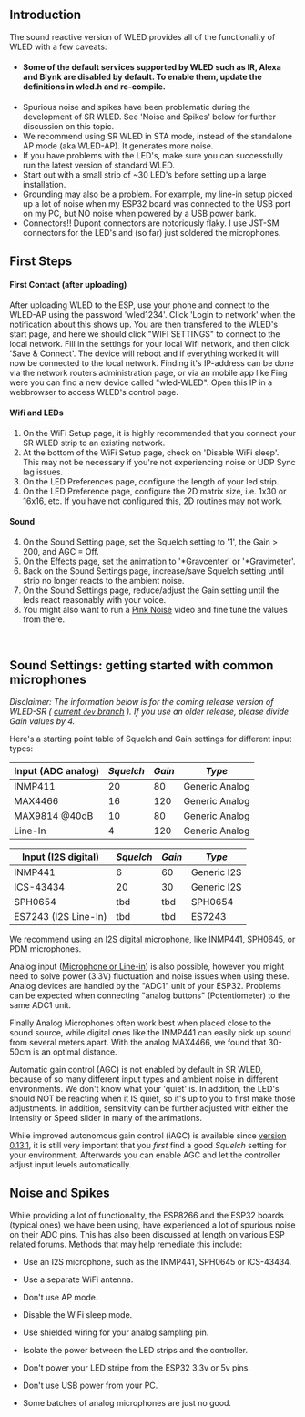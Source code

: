 ## Introduction
The sound reactive version of WLED provides all of the functionality of WLED with a few caveats:

* #### Some of the default services supported by WLED such as IR, Alexa and Blynk are disabled by default. To enable them, update the definitions in wled.h and re-compile.
* Spurious noise and spikes have been problematic during the development of SR WLED. See 'Noise and Spikes' below for further discussion on this topic.
* We recommend using SR WLED in STA mode, instead of the standalone AP mode (aka WLED-AP). It generates more noise.
* If you have problems with the LED's, make sure you can successfully run the latest version of standard WLED.
* Start out with a small strip of ~30 LED's before setting up a large installation.
* Grounding may also be a problem. For example, my line-in setup picked up a lot of noise when my ESP32 board was connected to the USB port on my PC, but NO noise when powered by a USB power bank.
* Connectors!! Dupont connectors are notoriously flaky. I use JST-SM connectors for the LED's and (so far) just soldered the microphones.

## First Steps
#### First Contact (after uploading)
After uploading WLED to the ESP, use your phone and connect to the WLED-AP using the password 'wled1234'.
Click 'Login to network' when the notification about this shows up. You are then transfered to the WLED's start page, and here we should click "WIFI SETTINGS" to connect to the local network. Fill in the settings for your local Wifi network, and then click 'Save & Connect'. The device will reboot and if everything worked it will now be connected to the local network. Finding it's IP-address can be done via the network routers administration page, or via an mobile app like Fing were you can find a new device called "wled-WLED". Open this IP in a webbrowser to access WLED's control page.

#### Wifi and LEDs
1. On the WiFi Setup page, it is highly recommended that you connect your SR WLED strip to an existing network.
2. At the bottom of the WiFi Setup page, check on 'Disable WiFi sleep'. This may not be necessary if you're not experiencing noise or UDP Sync lag issues.
3. On the LED Preferences page, configure the length of your led strip.
3. On the LED Preference page, configure the 2D matrix size, i.e. 1x30 or 16x16, etc. If you have not configured this, 2D routines may not work.

#### Sound
4. On the Sound Setting page, set the Squelch setting to '1', the Gain > 200, and AGC = Off.
5. On the Effects page, set the animation to '*Gravcenter' or '*Gravimeter'.
6. Back on the Sound Settings page, increase/save Squelch setting until strip no longer reacts to the ambient noise.
7. On the Sound Settings page, reduce/adjust the Gain setting until the leds react reasonably with your voice.
8. You might also want to run a [Pink Noise](https://www.youtube.com/watch?v=ZXtimhT-ff4) video and fine tune the values from there.
<br/>

## Sound Settings: getting started with common microphones

_Disclaimer: The information below is for the coming release version of WLED-SR ( [current `dev` branch](https://github.com/atuline/WLED/tree/dev) )._ 
_If you use an older release, please divide _Gain_ values by 4._

Here's a starting point table of Squelch and Gain settings for different input types:

| Input (ADC analog)  | _Squelch_ | _Gain_ | _Type_ 
| ------------------- | --------- | ------ | ------- 
| INMP411 | 20 | 80  | Generic Analog
| MAX4466 | 16 | 120 | Generic Analog
| MAX9814 @40dB | 10 | 80 | Generic Analog
| Line-In | 4 | 120 | Generic Analog

| Input (I2S digital) | _Squelch_ | _Gain_ | _Type_ 
| ------------------- | --------- | ------ | -------
| INMP441 | 6 | 60 | Generic I2S
| ICS-43434 | 20 | 30  | Generic I2S
| SPH0654 | tbd | tbd  | SPH0654
| ES7243 (I2S Line-In) | tbd | tbd  | ES7243

We recommend using an [I2S digital microphone](https://github.com/atuline/WLED/wiki/Digital-Microphone-Hookup), like INMP441, SPH0645, or PDM microphones.

Analog input ([Microphone or Line-in](https://github.com/atuline/WLED/wiki/Analog-Audio-Input-Options)) is also possible, however you might need to solve power (3.3V) fluctuation and noise issues when using these. Analog devices are handled by the "ADC1" unit of your ESP32. Problems can be expected when connecting "analog buttons" (Potentiometer) to the same ADC1 unit. 

Finally Analog Microphones often work best when placed close to the sound source, while digital ones like the INMP441 can easily pick up sound from several meters apart. With the analog MAX4466, we found that 30-50cm is an optimal distance. 

Automatic gain control (AGC) is not enabled by default in SR WLED, because of so many different input types and ambient noise in different environments. We don't know what your 'quiet' is. In addition, the LED's should NOT be reacting when it IS quiet, so it's up to you to first make those adjustments. In addition, sensitivity can be further adjusted with either the Intensity or Speed slider in many of the animations.

While improved autonomous gain control (iAGC) is available since [version 0.13.1](https://github.com/atuline/WLED/releases/tag/v0.13.1), it is still very important that you _first_ find a good _Squelch_ setting for your environment. Afterwards you can enable AGC and let the controller adjust input levels automatically. 

## Noise and Spikes
While providing a lot of functionality, the ESP8266 and the ESP32 boards (typical ones) we have been using, have experienced a lot of spurious noise on their ADC pins. This has also been discussed at length on various ESP related forums. Methods that may help remediate this include:

* Use an I2S microphone, such as the INMP441, SPH0645 or ICS-43434.
* Use a separate WiFi antenna.
* Don't use AP mode.
* Disable the WiFi sleep mode.

* Use shielded wiring for your analog sampling pin.
* Isolate the power between the LED strips and the controller.
* Don't power your LED stripe from the ESP32 3.3v or 5v pins.
* Don't use USB power from your PC.
* Some batches of analog microphones are just no good.
